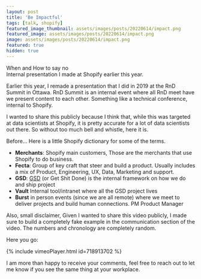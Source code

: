 ```yaml
---
layout: post
title: 'Be Impactful'
tags: [talk, shopify]
featured_image_thumbnail: assets/images/posts/20220614/impact.png
featured_image: assets/images/posts/20220614/impact.png
image: assets/images/posts/20220614/impact.png
featured: true
hidden: true
---
```


When and How to say no  
Internal presentation I made at Shopify earlier this year.

<!--more-->

Earlier this year, I remade a presentation that I did in 2019 at the RnD Summit in Ottawa. RnD Summit is an internal event where all RnD meet have we present content to each other. Something like a technical conference, internal to Shopify.

I wanted to share this publicly because I think that, while this was targeted at data scientists at Shopify, it is pretty accurate for a lot of data scientists out there. So without too much bell and whistle, here it is.

Before… Here is a little Shopify dictionary for some of the terms. 
- **Merchants**: Shopify main customers, Those are the merchants that use Shopify to do business. 
- **Fecta**: Group of key craft that steer and build a product. Usually includes a mix of Product, Engineering, UX, Data, Marketing and support. 
- **GSD**: [GSD](https://shopify.engineering/running-engineering-program-guide) (or Get Shit Done) is the internal framework on how we do and ship project 
- **Vault**  Internal tool/intranet where all the GSD project lives
- **Burst** in person events (since we are all remote) where we meet to deliver projects and build human connections.
PM Product Manager

Also, small disclaimer, Given I wanted to share this video publicly, I made sure to build a completely fake example in the communication section of the video. The numbers and chronology are completely random.

Here you go:

{% include vimeoPlayer.html id=718913702 %}

I am more than happy to receive your comments, feel free to reach out to let me know if you see the same thing at your workplace. 